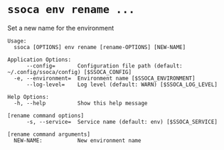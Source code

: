 # `ssoca env rename ...`

Set a new name for the environment

    Usage:
      ssoca [OPTIONS] env rename [rename-OPTIONS] [NEW-NAME]
    
    Application Options:
          --config=       Configuration file path (default: ~/.config/ssoca/config) [$SSOCA_CONFIG]
      -e, --environment=  Environment name [$SSOCA_ENVIRONMENT]
          --log-level=    Log level (default: WARN) [$SSOCA_LOG_LEVEL]
    
    Help Options:
      -h, --help          Show this help message
    
    [rename command options]
          -s, --service=  Service name (default: env) [$SSOCA_SERVICE]
    
    [rename command arguments]
      NEW-NAME:           New environment name
    
